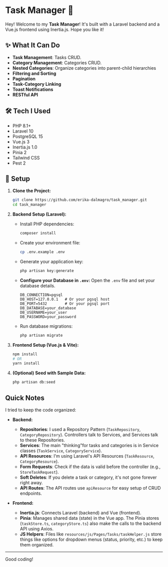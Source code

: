 # Task Manager 📝

Hey! Welcome to my **Task Manager**! It's built with a Laravel backend and a Vue.js frontend using Inertia.js. Hope you like it!

## ✨ What It Can Do

*  **Task Management**: Tasks CRUD.
*  **Category Management**: Categories CRUD.
*  **Nested Categories**: Organize categories into parent-child hierarchies
*  **Filtering and Sorting**
*  **Pagination**
*  **Task-Category Linking**
*  **Toast Notifications**
*  **RESTful API**

## 🛠️ Tech I Used

* PHP 8.1+
* Laravel 10
* PostgreSQL 15
* Vue.js 3
* Inertia.js 1.0
* Pinia 2
* Tailwind CSS
* Pest 2

## 🚀 Setup

1.  **Clone the Project:**
    ```bash
    git clone https://github.com/erika-dalmagro/task_manager.git
    cd task_manager
    ```

2.  **Backend Setup (Laravel):**
    * Install PHP dependencies:
        ```bash
        composer install
        ```
    * Create your environment file:
        ```bash
        cp .env.example .env
        ```
    * Generate your application key:
        ```bash
        php artisan key:generate
        ```
    * **Configure your Database in `.env`:**
        Open the `.env` file and set your database details.
        ```env
        DB_CONNECTION=pgsql
        DB_HOST=127.0.0.1   # Or your pgsql host
        DB_PORT=5432        # Or your pgsql port
        DB_DATABASE=your_database
        DB_USERNAME=your_user
        DB_PASSWORD=your_password
        ```
    * Run database migrations:
        ```bash
        php artisan migrate
        ```

3.  **Frontend Setup (Vue.js & Vite):**
    ```bash
    npm install
    # OR
    yarn install
    ```

4.  **(Optional) Seed with Sample Data:**
    ```bash
    php artisan db:seed
    ```

## Quick Notes
I tried to keep the code organized:

* **Backend:**
    * **Repositories**: I used a Repository Pattern (`TaskRepository`, `CategoryRepository`). Controllers talk to Services, and Services talk to these Repositories.
    * **Services**: The main "thinking"for tasks and categories is in Service classes (`TaskService`, `CategoryService`).
    * **API Resources**: I'm using Laravel's API Resources (`TaskResource`, `CategoryResource`).
    * **Form Requests**: Check if the data is valid before the controller (e.g., `StoreTaskRequest`).
    * **Soft Deletes**: If you delete a task or category, it's not gone forever right away.
    * **API Routes**: The API routes use `apiResource` for easy setup of CRUD endpoints.

* **Frontend:**
    * **Inertia.js**: Connects Laravel (backend) and Vue (frontend).
    * **Pinia**: Manages shared data (state) in the Vue app. The Pinia stores (`taskStore.ts`, `categoryStore.ts`) also make the calls to the backend API using Axios.
    * **JS Helpers**: Files like `resources/js/Pages/Tasks/taskHelper.js` store things like options for dropdown menus (status, priority, etc.) to keep them organized.

---

Good coding!
